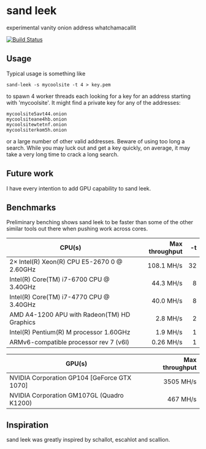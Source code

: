 # sand leek
experimental vanity onion address whatchamacallit

[![Build Status](https://travis-ci.org/phillid/sand-leek.svg?branch=master)](https://travis-ci.org/phillid/sand-leek)

## Usage

Typical usage is something like

	sand-leek -s mycoolsite -t 4 > key.pem

to spawn 4 worker threads each looking for a key for an address starting
with 'mycoolsite'. It might find a private key for any of the addresses:

	mycoolsite5avt44.onion
	mycoolsiteane4hb.onion
	mycoolsitewtetnf.onion
	mycoolsiterkom5h.onion

or a large number of other valid addresses. Beware of using too long a
search. While you may luck out and get a key quickly, on average, it
may take a very long time to crack a long search.

## Future work
I have every intention to add GPU capability to sand leek.

## Benchmarks
Preliminary benching shows sand leek to be faster than some of the other
similar tools out there when pushing work across cores.

| CPU(s)                                      | Max throughput | -t |
|---------------------------------------------|---------------:|---:|
| 2× Intel(R) Xeon(R) CPU E5-2670 0 @ 2.60GHz |     108.1 MH/s | 32 |
| Intel(R) Core(TM) i7-6700 CPU @ 3.40GHz     |      44.3 MH/s |  8 |
| Intel(R) Core(TM) i7-4770 CPU @ 3.40GHz     |      40.0 MH/s |  8 |
| AMD A4-1200 APU with Radeon(TM) HD Graphics |       2.8 MH/s |  2 |
| Intel(R) Pentium(R) M processor 1.60GHz     |       1.9 MH/s |  1 |
| ARMv6-compatible processor rev 7 (v6l)      |      0.26 MH/s |  1 |


| GPU(s)                                      | Max throughput |
|---------------------------------------------|---------------:|
| NVIDIA Corporation GP104 [GeForce GTX 1070] |      3505 MH/s |
| NVIDIA Corporation GM107GL (Quadro K1200)   |       467 MH/s |

## Inspiration
sand leek was greatly inspired by schallot, escahlot and scallion.

